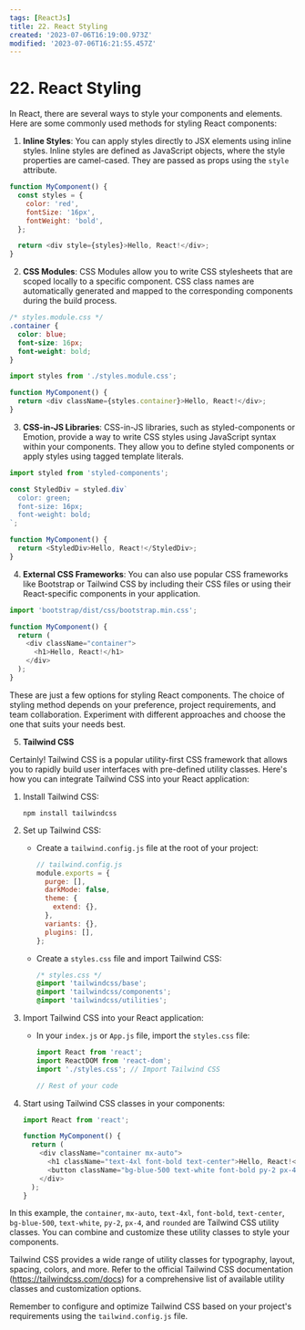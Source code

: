 ```yaml
---
tags: [ReactJs]
title: 22. React Styling
created: '2023-07-06T16:19:00.973Z'
modified: '2023-07-06T16:21:55.457Z'
---
```


# 22\. React Styling 

In React, there are several ways to style your components and elements. Here are some commonly used methods for styling React components:

1. **Inline Styles**: You can apply styles directly to JSX elements using inline styles. Inline styles are defined as JavaScript objects, where the style properties are camel-cased. They are passed as props using the `style` attribute.

```js
function MyComponent() {
  const styles = {
    color: 'red',
    fontSize: '16px',
    fontWeight: 'bold',
  };

  return <div style={styles}>Hello, React!</div>;
}
```

2. **CSS Modules**: CSS Modules allow you to write CSS stylesheets that are scoped locally to a specific component. CSS class names are automatically generated and mapped to the corresponding components during the build process.

```css
/* styles.module.css */
.container {
  color: blue;
  font-size: 16px;
  font-weight: bold;
}
```

```js
import styles from './styles.module.css';

function MyComponent() {
  return <div className={styles.container}>Hello, React!</div>;
}
```

3. **CSS-in-JS Libraries**: CSS-in-JS libraries, such as styled-components or Emotion, provide a way to write CSS styles using JavaScript syntax within your components. They allow you to define styled components or apply styles using tagged template literals.

```js
import styled from 'styled-components';

const StyledDiv = styled.div`
  color: green;
  font-size: 16px;
  font-weight: bold;
`;

function MyComponent() {
  return <StyledDiv>Hello, React!</StyledDiv>;
}
```

4. **External CSS Frameworks**: You can also use popular CSS frameworks like Bootstrap or Tailwind CSS by including their CSS files or using their React-specific components in your application.

```js
import 'bootstrap/dist/css/bootstrap.min.css';

function MyComponent() {
  return (
    <div className="container">
      <h1>Hello, React!</h1>
    </div>
  );
}
```

These are just a few options for styling React components. The choice of styling method depends on your preference, project requirements, and team collaboration. Experiment with different approaches and choose the one that suits your needs best.

5. **Tailwind CSS**

Certainly! Tailwind CSS is a popular utility-first CSS framework that allows you to rapidly build user interfaces with pre-defined utility classes. Here's how you can integrate Tailwind CSS into your React application:

1. Install Tailwind CSS:
   ```shell
   npm install tailwindcss
   ```

2. Set up Tailwind CSS:
   - Create a `tailwind.config.js` file at the root of your project:
     ```js
     // tailwind.config.js
     module.exports = {
       purge: [],
       darkMode: false,
       theme: {
         extend: {},
       },
       variants: {},
       plugins: [],
     };
     ```

   - Create a `styles.css` file and import Tailwind CSS:

     ```css
     /* styles.css */
     @import 'tailwindcss/base';
     @import 'tailwindcss/components';
     @import 'tailwindcss/utilities';
     ```

3. Import Tailwind CSS into your React application:
   - In your `index.js` or `App.js` file, import the `styles.css` file:
      ```js
      import React from 'react';
      import ReactDOM from 'react-dom';
      import './styles.css'; // Import Tailwind CSS

      // Rest of your code
      ```

4. Start using Tailwind CSS classes in your components:
      ```js
      import React from 'react';

      function MyComponent() {
        return (
          <div className="container mx-auto">
            <h1 className="text-4xl font-bold text-center">Hello, React!</h1>
            <button className="bg-blue-500 text-white font-bold py-2 px-4 rounded">Click me</button>
          </div>
        );
      }
      ```

In this example, the `container`, `mx-auto`, `text-4xl`, `font-bold`, `text-center`, `bg-blue-500`, `text-white`, `py-2`, `px-4`, and `rounded` are Tailwind CSS utility classes. You can combine and customize these utility classes to style your components.

Tailwind CSS provides a wide range of utility classes for typography, layout, spacing, colors, and more. Refer to the official Tailwind CSS documentation (https://tailwindcss.com/docs) for a comprehensive list of available utility classes and customization options.

Remember to configure and optimize Tailwind CSS based on your project's requirements using the `tailwind.config.js` file.




